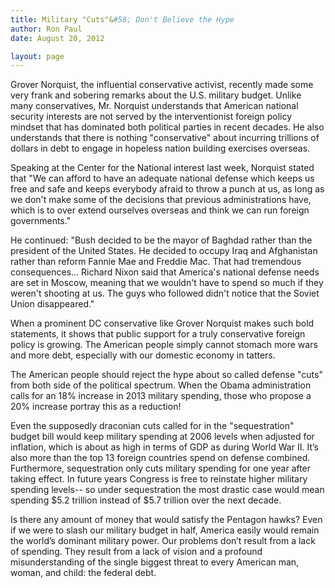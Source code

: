 ```yaml
---
title: Military "Cuts"&#58; Don't Believe the Hype
author: Ron Paul
date: August 20, 2012

layout: page
---
```


Grover Norquist, the influential conservative activist, recently made
some very frank and sobering remarks about the U.S. military budget. 
Unlike many conservatives, Mr. Norquist understands that American
national security interests are not served by the interventionist
foreign policy mindset that has dominated both political parties in
recent decades.  He also understands that there is nothing
"conservative" about incurring trillions of dollars in debt to engage in
hopeless nation building exercises overseas.

Speaking at the Center for the National interest last week, Norquist
stated that "We can afford to have an adequate national defense which
keeps us free and safe and keeps everybody afraid to throw a punch at
us, as long as we don't make some of the decisions that previous
administrations have, which is to over extend ourselves overseas and
think we can run foreign governments."

He continued: "Bush decided to be the mayor of Baghdad rather than the
president of the United States. He decided to occupy Iraq and
Afghanistan rather than reform Fannie Mae and Freddie Mac. That had
tremendous consequences… Richard Nixon said that America's national
defense needs are set in Moscow, meaning that we wouldn't have to spend
so much if they weren't shooting at us.  The guys who followed didn't
notice that the Soviet Union disappeared."

When a prominent DC conservative like Grover Norquist makes such bold
statements, it shows that public support for a truly conservative
foreign policy is growing.  The American people simply cannot stomach
more wars and more debt, especially with our domestic economy in
tatters. 

The American people should reject the hype about so called defense
"cuts" from both side of the political spectrum.  When the Obama
administration calls for an 18% increase in 2013 military spending,
those who propose a 20% increase portray this as a reduction! 

Even the supposedly draconian cuts called for in the "sequestration"
budget bill would keep military spending at 2006 levels when adjusted
for inflation, which is about as high in terms of GDP as during World
War II.  It’s also more than the top 13 foreign countries spend on
defense combined.  Furthermore, sequestration only cuts military
spending for one year after taking effect.  In future years Congress is
free to reinstate higher military spending levels-- so under
sequestration the most drastic case would mean spending \$5.2 trillion
instead of \$5.7 trillion over the next decade.

Is there any amount of money that would satisfy the Pentagon hawks? Even
if we were to slash our military budget in half, America easily would
remain the world’s dominant military power.  Our problems don’t result
from a lack of spending. They result from a lack of vision and a
profound misunderstanding of the single biggest threat to every American
man, woman, and child: the federal debt. 
